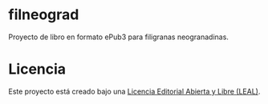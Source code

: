 # filneograd
Proyecto de libro en formato ePub3 para filigranas neogranadinas.

# Licencia
Este proyecto está creado bajo una [Licencia Editorial Abierta y Libre (LEAL)](http://www.leal.perrotriste.io).
